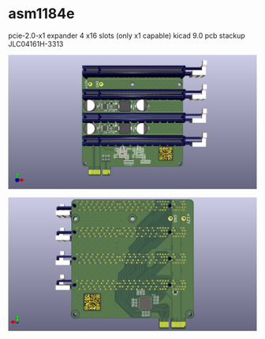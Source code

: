# asm1184e
pcie-2.0-x1 expander
4 x16 slots (only x1 capable)
kicad 9.0
pcb stackup JLC04161H-3313

![Front](asm1184e_render_front.png)

![Back](asm1184e_render_back.png)
